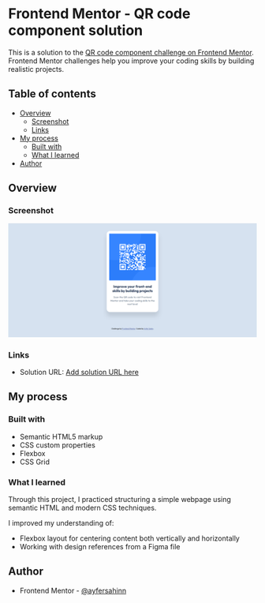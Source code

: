# Frontend Mentor - QR code component solution

This is a solution to the [QR code component challenge on Frontend Mentor](https://www.frontendmentor.io/challenges/qr-code-component-iux_sIO_H). Frontend Mentor challenges help you improve your coding skills by building realistic projects. 

## Table of contents

- [Overview](#overview)
  - [Screenshot](#screenshot)
  - [Links](#links)
- [My process](#my-process)
  - [Built with](#built-with)
  - [What I learned](#what-i-learned) 
- [Author](#author)


## Overview

### Screenshot

![](qr-code-project.png)

### Links

- Solution URL: [Add solution URL here](https://your-solution-url.com)

## My process

### Built with

- Semantic HTML5 markup
- CSS custom properties
- Flexbox
- CSS Grid

### What I learned
Through this project, I practiced structuring a simple webpage using semantic HTML and modern CSS techniques.

I improved my understanding of:

- Flexbox layout for centering content both vertically and horizontally
- Working with design references from a Figma file

## Author
- Frontend Mentor - [@ayfersahinn](https://www.frontendmentor.io/profile/ayfersahinn)
